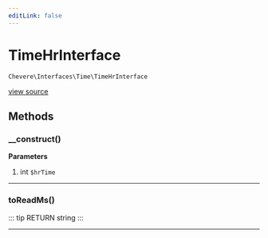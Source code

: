 ```yaml
---
editLink: false
---
```


# TimeHrInterface

`Chevere\Interfaces\Time\TimeHrInterface`

[view source](https://github.com/chevere/chevere/blob/master/interfaces/Time/TimeHrInterface.php)

## Methods

### __construct()

**Parameters**

1. int `$hrTime`

---

### toReadMs()

::: tip RETURN
string
:::

---
